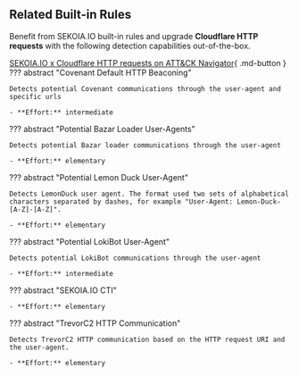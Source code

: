 ## Related Built-in Rules

Benefit from SEKOIA.IO built-in rules and upgrade **Cloudflare HTTP requests** with the following detection capabilities out-of-the-box.

[SEKOIA.IO x Cloudflare HTTP requests on ATT&CK Navigator](https://mitre-attack.github.io/attack-navigator/#layerURL=https%3A%2F%2Fraw.githubusercontent.com%2FSEKOIA-IO%2Fdocumentation%2Fmain%2F_shared_content%2Foperations_center%2Fdetection%2Fgenerated%2Fattack_0ba58f32-7dba-4084-ab17-90c0be6b1f10_do_not_edit_manually.json){ .md-button }
??? abstract "Covenant Default HTTP Beaconing"
    
    Detects potential Covenant communications through the user-agent and specific urls
    
    - **Effort:** intermediate

??? abstract "Potential Bazar Loader User-Agents"
    
    Detects potential Bazar loader communications through the user-agent
    
    - **Effort:** elementary

??? abstract "Potential Lemon Duck User-Agent"
    
    Detects LemonDuck user agent. The format used two sets of alphabetical characters separated by dashes, for example "User-Agent: Lemon-Duck-[A-Z]-[A-Z]".
    
    - **Effort:** elementary

??? abstract "Potential LokiBot User-Agent"
    
    Detects potential LokiBot communications through the user-agent
    
    - **Effort:** intermediate

??? abstract "SEKOIA.IO CTI"
    
    
    
    - **Effort:** elementary

??? abstract "TrevorC2 HTTP Communication"
    
    Detects TrevorC2 HTTP communication based on the HTTP request URI and the user-agent. 
    
    - **Effort:** elementary

